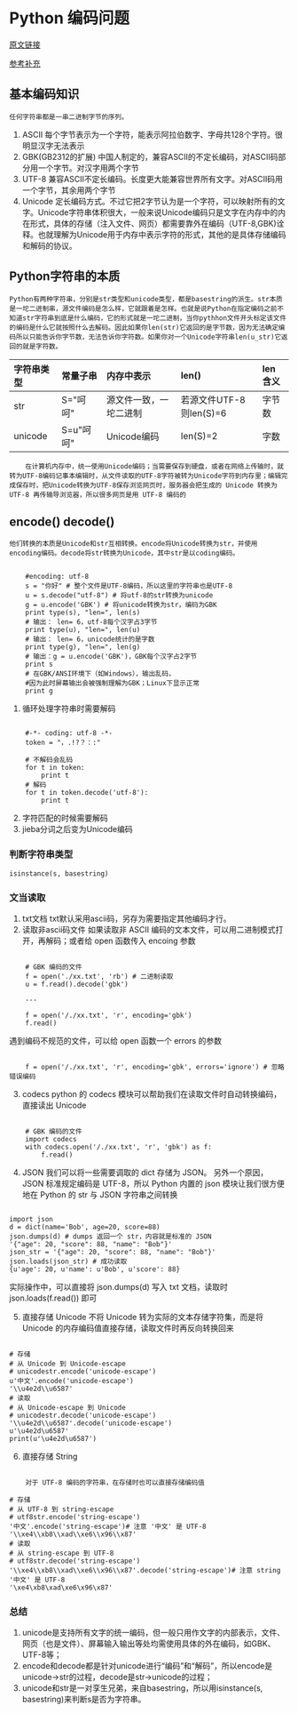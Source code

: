 # Python 编码问题

[原文链接](http://blog.csdn.net/haluoluo211/article/details/45055355)

[参考补充](https://github.com/AIMinder/DeepLearning101/wiki/ResPythonEncodeDecode)

## 基本编码知识
    任何字符串都是一串二进制字节的序列。

1. ASCII
    每个字节表示为一个字符，能表示阿拉伯数字、字母共128个字符。很明显汉字无法表示
2. GBK(GB2312的扩展)
    中国人制定的，兼容ASCII的不定长编码，对ASCII码部分用一个字节。对汉字用两个字节
3. UTF-8
    兼容ASCII不定长编码。长度更大能兼容世界所有文字。对ASCII码用一个字节，其余用两个字节
4. Unicode
    定长编码方式。不过它把2字节认为是一个字符，可以映射所有的文字。Unicode字符串体积很大，一般来说Unicode编码只是文字在内存中的内在形式，具体的存储（注入文件、网页）都需要靠外在编码（UTF-8,GBK)诠释。也就理解为Unicode用于内存中表示字符的形式，其他的是具体存储编码和解码的协议。


## Python字符串的本质
    Python有两种字符串，分别是str类型和unicode类型，都是basestring的派生。str本质是一坨二进制串，源文件编码是怎么样，它就跟着是怎样。也就是说Python在指定编码之前不知道str字符串到底是什么编码，它的形式就是一坨二进制，当你pythhon文件开头标定该文件的编码是什么它就按照什么去解码。因此如果你len(str)它返回的是字节数，因为无法确定编码所以只能告诉你字节数，无法告诉你字符数。如果你对一个Unicode字符串len(u_str)它返回的就是字符数。
    
|字符串类型|常量子串|内存中表示|len()|len含义|
|:--------|:--------|:-----------|:--------|:--------|
|str|S="呵呵"|源文件一致，一坨二进制|若源文件UTF-8则len(S)=6|字节数|
|unicode|S=u"呵呵"|Unicode编码|len(S)=2|字数|
        在计算机内存中，统一使用Unicode编码；当需要保存到硬盘，或者在网络上传输时，就转为UTF-8编码记事本编辑时，从文件读取的UTF-8字符被转为Unicode字符到内存里；编辑完成保存时，把Unicode转换为UTF-8保存浏览网页时，服务器会把生成的 Unicode 转换为 UTF-8 再传输导浏览器，所以很多网页是用 UTF-8 编码的

## encode() decode()
    他们转换的本质是Unicode和str互相转换。encode将Unicode转换为str，并使用encoding编码。decode将str转换为Unicode，其中str是以coding编码。

<pre><code>
    #encoding: utf-8
    s = "你好" # 整个文件是UTF-8编码，所以这里的字符串也是UTF-8
    u = s.decode("utf-8") # 将utf-8的str转换为unicode
    g = u.encode('GBK') # 将unicode转换为str，编码为GBK
    print type(s), "len=", len(s)
    # 输出： len= 6，utf-8每个汉字占3字节
    print type(u), "len=", len(u)
    # 输出： len= 6，unicode统计的是字数
    print type(g), "len=", len(g)
    # 输出：g = u.encode('GBK')，GBK每个汉字占2字节
    print s
    # 在GBK/ANSI环境下（如Windows），输出乱码，
    #因为此时屏幕输出会被强制理解为GBK；Linux下显示正常
    print g
</pre></code>

1. 循环处理字符串时需要解码

<pre><code>
    #-*- coding: utf-8 -*-
    token = "，.!?？：:"

    # 不解码会乱码
    for t in token:
        print t
    # 解码
    for t in token.decode('utf-8'):
        print t
</code></pre>

2. 字符匹配的时候需要解码
3. jieba分词之后变为Unicode编码

### 判断字符串类型
<pre><code>isinstance(s, basestring)</code></pre>

### 文当读取
1. txt文档
    txt默认采用ascii码，另存为需要指定其他编码才行。
2. 读取非ascii码文件
    如果读取非 ASCII 编码的文本文件，可以用二进制模式打开，再解码；或者给 open 函数传入 encoing 参数

<pre><code>
    # GBK 编码的文件
    f = open('./xx.txt', 'rb') # 二进制读取
    u = f.read().decode('gbk')

    ---

    f = open('/./xx.txt', 'r', encoding='gbk')
    f.read()
</code></pre>

遇到编码不规范的文件，可以给 open 函数一个 errors 的参数

<pre><code>
    f = open('/./xx.txt', 'r', encoding='gbk', errors='ignore') # 忽略错误编码
</code></pre>

3. codecs
python 的 codecs 模块可以帮助我们在读取文件时自动转换编码，直接读出 Unicode

<pre><code>
    # GBK 编码的文件
    import codecs
    with codecs.open('/./xx.txt', 'r', 'gbk') as f:
        f.read()
</code></pre>

4. JSON
    我们可以将一些需要调取的 dict 存储为 JSON。
    另外一个原因，JSON 标准规定编码是 UTF-8，所以 Python 内置的 json 模块让我们很方便地在 Python 的 str 与 JSON 字符串之间转换

<PRE><CODE>
import json
d = dict(name='Bob', age=20, score=88)
json.dumps(d) # dumps 返回一个 str，内容就是标准的 JSON
'{"age": 20, "score": 88, "name": "Bob"}'
json_str = '{"age": 20, "score": 88, "name": "Bob"}'
json.loads(json_str) # 成功读取
{u'age': 20, u'name': u'Bob', u'score': 88}
</CODE></PRE>
实际操作中，可以直接将 json.dumps(d) 写入 txt 文档，读取时 json.loads(f.read()) 即可

5. 直接存储 Unicode
    不将 Unicode 转为实际的文本存储字符集，而是将 Unicode 的内存编码值直接存储，读取文件时再反向转换回来
<PRE><CODE>
# 存储
# 从 Unicode 到 Unicode-escape
# unicodestr.encode('unicode-escape')
u'中文'.encode('unicode-escape')
'\\u4e2d\\u6587'
# 读取
# 从 Unicode-escape 到 Unicode
# unicodestr.decode('unicode-escape')
'\\u4e2d\\u6587'.decode('unicode-escape')
u'\u4e2d\u6587'
print(u'\u4e2d\u6587')</CODE></PRE>

6. 直接存储 String

<PRE><CODE>
    对于 UTF-8 编码的字符串，在存储时也可以直接存储编码值

# 存储
# 从 UTF-8 到 string-escape
# utf8str.encode('string-escape')
'中文'.encode('string-escape')# 注意 '中文' 是 UTF-8
'\\xe4\\xb8\\xad\\xe6\\x96\\x87'
# 读取
# 从 string-escape 到 UTF-8
# utf8str.decode('string-escape')
'\\xe4\\xb8\\xad\\xe6\\x96\\x87'.decode('string-escape')# 注意 string '中文' 是 UTF-8
'\xe4\xb8\xad\xe6\x96\x87'
</CODE></PRE>

### 总结

1. unicode是支持所有文字的统一编码，但一般只用作文字的内部表示，文件、网页（也是文件）、屏幕输入输出等处均需使用具体的外在编码，如GBK、UTF-8等；
2. encode和decode都是针对unicode进行“编码”和“解码”，所以encode是unicode->str的过程，decode是str->unicode的过程；
3. unicode和str是一对孪生兄弟，来自basestring，所以用isinstance(s, basestring)来判断s是否为字符串。
